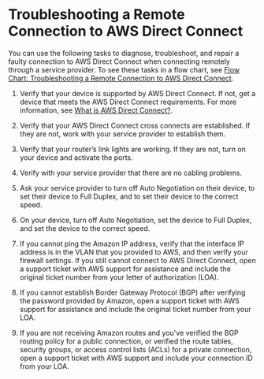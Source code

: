 # Troubleshooting a Remote Connection to AWS Direct Connect<a name="ts_remote_connect_text"></a>

You can use the following tasks to diagnose, troubleshoot, and repair a faulty connection to AWS Direct Connect when connecting remotely through a service provider\. To see these tasks in a flow chart, see [Flow Chart: Troubleshooting a Remote Connection to AWS Direct Connect](ts_remote_connect.md)\.

1. Verify that your device is supported by AWS Direct Connect\. If not, get a device that meets the AWS Direct Connect requirements\. For more information, see [What is AWS Direct Connect?](Welcome.md)\.

1. Verify that your AWS Direct Connect cross connects are established\. If they are not, work with your service provider to establish them\.

1. Verify that your router’s link lights are working\. If they are not, turn on your device and activate the ports\.

1. Verify with your service provider that there are no cabling problems\.

1. Ask your service provider to turn off Auto Negotiation on their device, to set their device to Full Duplex, and to set their device to the correct speed\.

1. On your device, turn off Auto Negotiation, set the device to Full Duplex, and set the device to the correct speed\.

1. If you cannot ping the Amazon IP address, verify that the interface IP address is in the VLAN that you provided to AWS, and then verify your firewall settings\. If you still cannot connect to AWS Direct Connect, open a support ticket with AWS support for assistance and include the original ticket number from your letter of authorization \(LOA\)\.

1. If you cannot establish Border Gateway Protocol \(BGP\) after verifying the password provided by Amazon, open a support ticket with AWS support for assistance and include the original ticket number from your LOA\.

1. If you are not receiving Amazon routes and you've verified the BGP routing policy for a public connection, or verified the route tables, security groups, or access control lists \(ACLs\) for a private connection, open a support ticket with AWS support and include your connection ID from your LOA\.